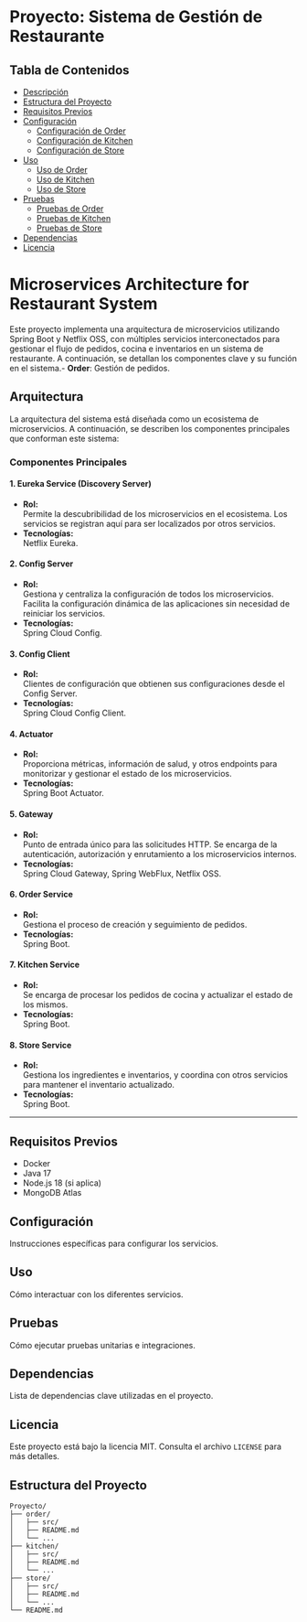 # Proyecto: Sistema de Gestión de Restaurante

## Tabla de Contenidos

- [Descripción](#descripción)
- [Estructura del Proyecto](#estructura-del-proyecto)
- [Requisitos Previos](#requisitos-previos)
- [Configuración](#configuración)
    - [Configuración de Order](#configuración-de-order)
    - [Configuración de Kitchen](#configuración-de-kitchen)
    - [Configuración de Store](#configuración-de-store)
- [Uso](#uso)
    - [Uso de Order](#uso-de-order)
    - [Uso de Kitchen](#uso-de-kitchen)
    - [Uso de Store](#uso-de-store)
- [Pruebas](#pruebas)
    - [Pruebas de Order](#pruebas-de-order)
    - [Pruebas de Kitchen](#pruebas-de-kitchen)
    - [Pruebas de Store](#pruebas-de-store)
- [Dependencias](#dependencias)
- [Licencia](#licencia)

# Microservices Architecture for Restaurant System

Este proyecto implementa una arquitectura de microservicios utilizando Spring Boot y Netflix OSS, con múltiples servicios interconectados para gestionar el flujo de pedidos, cocina e inventarios en un sistema de restaurante. A continuación, se detallan los componentes clave y su función en el sistema.- **Order**: Gestión de pedidos.

## Arquitectura

La arquitectura del sistema está diseñada como un ecosistema de microservicios. A continuación, se describen los componentes principales que conforman este sistema:

### Componentes Principales

#### **1. Eureka Service (Discovery Server)**
- **Rol:**  
  Permite la descubribilidad de los microservicios en el ecosistema. Los servicios se registran aquí para ser localizados por otros servicios.
- **Tecnologías:**  
  Netflix Eureka.

#### **2. Config Server**
- **Rol:**  
  Gestiona y centraliza la configuración de todos los microservicios. Facilita la configuración dinámica de las aplicaciones sin necesidad de reiniciar los servicios.
- **Tecnologías:**  
  Spring Cloud Config.

#### **3. Config Client**
- **Rol:**  
  Clientes de configuración que obtienen sus configuraciones desde el Config Server.
- **Tecnologías:**  
  Spring Cloud Config Client.

#### **4. Actuator**
- **Rol:**  
  Proporciona métricas, información de salud, y otros endpoints para monitorizar y gestionar el estado de los microservicios.
- **Tecnologías:**  
  Spring Boot Actuator.

#### **5. Gateway**
- **Rol:**  
  Punto de entrada único para las solicitudes HTTP. Se encarga de la autenticación, autorización y enrutamiento a los microservicios internos.
- **Tecnologías:**  
  Spring Cloud Gateway, Spring WebFlux, Netflix OSS.

#### **6. Order Service**
- **Rol:**  
  Gestiona el proceso de creación y seguimiento de pedidos.
- **Tecnologías:**  
  Spring Boot.

#### **7. Kitchen Service**
- **Rol:**  
  Se encarga de procesar los pedidos de cocina y actualizar el estado de los mismos.
- **Tecnologías:**  
  Spring Boot.

#### **8. Store Service**
- **Rol:**  
  Gestiona los ingredientes e inventarios, y coordina con otros servicios para mantener el inventario actualizado.
- **Tecnologías:**  
  Spring Boot.

---

## Requisitos Previos

- Docker
- Java 17
- Node.js 18 (si aplica)
- MongoDB Atlas

## Configuración

Instrucciones específicas para configurar los servicios.

## Uso

Cómo interactuar con los diferentes servicios.

## Pruebas

Cómo ejecutar pruebas unitarias e integraciones.

## Dependencias

Lista de dependencias clave utilizadas en el proyecto.

## Licencia

Este proyecto está bajo la licencia MIT. Consulta el archivo `LICENSE` para más detalles.
## Estructura del Proyecto

```plaintext
Proyecto/
├── order/
│   ├── src/
│   ├── README.md
│   └── ...
├── kitchen/
│   ├── src/
│   ├── README.md
│   └── ...
├── store/
│   ├── src/
│   ├── README.md
│   └── ...
└── README.md

